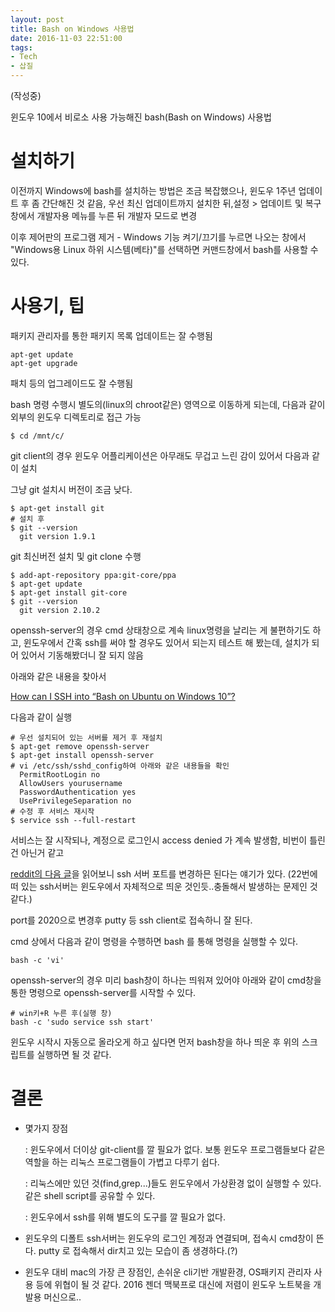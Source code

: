 ```yaml
---
layout: post
title: Bash on Windows 사용법
date: 2016-11-03 22:51:00
tags:
- Tech
- 삽질
---
```


(작성중)

윈도우 10에서 비로소 사용 가능해진 bash(Bash on Windows) 사용법


# 설치하기

이전까지 Windows에 bash를 설치하는 방법은 조금 복잡했으나, 윈도우 1주년 업데이트 후 좀 간단해진 것 같음, 우선 최신 업데이트까지 설치한 뒤,설정 > 업데이트 및 복구 창에서 개발자용 메뉴를 누른 뒤 개발자 모드로 변경

이후 제어판의 프로그램 제거 - Windows 기능 켜기/끄기를 누르면 나오는 창에서 "Windows용 Linux 하위 시스템(베타)"를 선택하면 커맨드창에서 bash를 사용할 수 있다.

# 사용기, 팁

패키지 관리자를 통한 패키지 목록 업데이트는 잘 수행됨

    apt-get update
    apt-get upgrade

패치 등의 업그레이드도 잘 수행됨

bash 명령 수행시 별도의(linux의 chroot같은) 영역으로 이동하게 되는데, 다음과 같이 외부의 윈도우 디렉토리로 접근 가능

    $ cd /mnt/c/

git client의 경우 윈도우 어플리케이션은 아무래도 무겁고 느린 감이 있어서 다음과 같이 설치

그냥 git 설치시 버전이 조금 낮다.

    $ apt-get install git
    # 설치 후
    $ git --version
      git version 1.9.1

git 최신버전 설치 및 git clone 수행

    $ add-apt-repository ppa:git-core/ppa
    $ apt-get update
    $ apt-get install git-core
    $ git --version
      git version 2.10.2

openssh-server의 경우 cmd 상태창으로 계속 linux명령을 날리는 게 불편하기도 하고, 윈도우에서 간혹 ssh를 써야 할 경우도 있어서 되는지 테스트 해 봤는데, 설치가 되어 있어서 기동해봤더니 잘 되지 않음

아래와 같은 내용을 찾아서

[How can I SSH into “Bash on Ubuntu on Windows 10”?](http://superuser.com/questions/1111591/how-can-i-ssh-into-bash-on-ubuntu-on-windows-10)

다음과 같이 실행

    # 우선 설치되어 있는 서버를 제거 후 재설치
    $ apt-get remove openssh-server
    $ apt-get install openssh-server
    # vi /etc/ssh/sshd_config하여 아래와 같은 내용들을 확인
      PermitRootLogin no
      AllowUsers yourusername
      PasswordAuthentication yes
      UsePrivilegeSeparation no
    # 수정 후 서비스 재시작
    $ service ssh --full-restart

서비스는 잘 시작되나, 계정으로 로그인시 access denied 가 계속 발생함, 비번이 틀린 건 아닌거 같고

[reddit의 다음 글](https://www.reddit.com/r/Windows10/comments/4vx5a3/enabling_openssh_remote_ssh_logins_via_bash_on/)을 읽어보니 ssh 서버 포트를 변경하믄 된다는 얘기가 있다. (22번에 떠 있는 ssh서버는 윈도우에서 자체적으로 띄운 것인듯..충돌해서 발생하는 문제인 것 같다.)

port를 2020으로 변경후 putty 등 ssh client로 접속하니 잘 된다.


cmd 상에서 다음과 같이 명령을 수행하면 bash 를 통해 명령을 실행할 수 있다.

    bash -c 'vi'

openssh-server의 경우 미리 bash창이 하나는 띄워져 있어야 아래와 같이 cmd창을 통한 명령으로 openssh-server를 시작할 수 있다.

    # win키+R 누른 후(실행 창)
    bash -c 'sudo service ssh start'

윈도우 시작시 자동으로 올라오게 하고 싶다면 먼저 bash창을 하나 띄운 후 위의 스크립트를 실행하면 될 것 같다.

# 결론

- 몇가지 장점

    : 윈도우에서 더이상 git-client를 깔 필요가 없다. 보통 윈도우 프로그램들보다 같은 역할을 하는 리눅스 프로그램들이 가볍고 다루기 쉽다.

    : 리눅스에만 있던 것(find,grep...)들도 윈도우에서 가상환경 없이 실행할 수 있다. 같은 shell script를 공유할 수 있다.

    : 윈도우에서 ssh를 위해 별도의 도구를 깔 필요가 없다.

- 윈도우의 디폴트 ssh서버는 윈도우의 로그인 계정과 연결되며, 접속시 cmd창이 뜬다. putty 로 접속해서 dir치고 있는 모습이 좀 생경하다.(?)

- 윈도우 대비 mac의 가장 큰 장점인, 손쉬운 cli기반 개발환경, OS패키지 관리자 사용 등에 위협이 될 것 같다. 2016 젠더 맥북프로 대신에 저렴이 윈도우 노트북을 개발용 머신으로..
